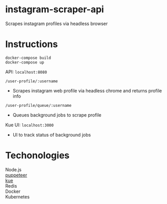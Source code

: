 # instagram-scraper-api
Scrapes instagram profiles via headless browser

# Instructions
```
docker-compose build  
docker-compose up  
```

API: `localhost:8080` 

`/user-profile/:username`  
- Scrapes instagram web profile via headless chrome and returns profile info

`/user-profile/queue/:username`  
- Queues background jobs to scrape profile

Kue UI: `localhost:3000`  
- UI to track status of background jobs

# Techonologies
Node.js  
[puppeteer](https://github.com/GoogleChrome/puppeteer)  
[kue](https://github.com/Automattic/kue)  
Redis  
Docker  
Kubernetes  
